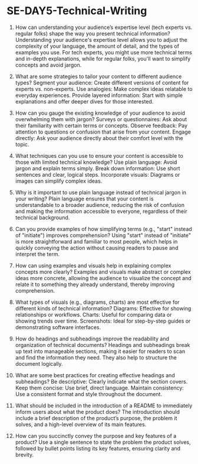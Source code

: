 # SE-DAY5-Technical-Writing
1. How can understanding your audience’s expertise level (tech experts vs. regular folks) shape the way you present technical information?
Understanding your audience's expertise level allows you to adjust the complexity of your language, the amount of detail, and the types of examples you use. For tech experts, you might use more technical terms and in-depth explanations, while for regular folks, you'll want to simplify concepts and avoid jargon.

2. What are some strategies to tailor your content to different audience types?
Segment your audience: Create different versions of content for experts vs. non-experts.
Use analogies: Make complex ideas relatable to everyday experiences.
Provide layered information: Start with simple explanations and offer deeper dives for those interested.
3. How can you gauge the existing knowledge of your audience to avoid overwhelming them with jargon?
Surveys or questionnaires: Ask about their familiarity with certain terms or concepts.
Observe feedback: Pay attention to questions or confusion that arise from your content.
Engage directly: Ask your audience directly about their comfort level with the topic.
4. What techniques can you use to ensure your content is accessible to those with limited technical knowledge?
Use plain language: Avoid jargon and explain terms simply.
Break down information: Use short sentences and clear, logical steps.
Incorporate visuals: Diagrams or images can simplify complex ideas.
5. Why is it important to use plain language instead of technical jargon in your writing?
Plain language ensures that your content is understandable to a broader audience, reducing the risk of confusion and making the information accessible to everyone, regardless of their technical background.

6. Can you provide examples of how simplifying terms (e.g., "start" instead of "initiate") improves comprehension?
Using "start" instead of "initiate" is more straightforward and familiar to most people, which helps in quickly conveying the action without causing readers to pause and interpret the term.

7. How can using examples and visuals help in explaining complex concepts more clearly?
Examples and visuals make abstract or complex ideas more concrete, allowing the audience to visualize the concept and relate it to something they already understand, thereby improving comprehension.

8. What types of visuals (e.g., diagrams, charts) are most effective for different kinds of technical information?
Diagrams: Effective for showing relationships or workflows.
Charts: Useful for comparing data or showing trends over time.
Screenshots: Ideal for step-by-step guides or demonstrating software interfaces.
9. How do headings and subheadings improve the readability and organization of technical documents?
Headings and subheadings break up text into manageable sections, making it easier for readers to scan and find the information they need. They also help to structure the document logically.

10. What are some best practices for creating effective headings and subheadings?
Be descriptive: Clearly indicate what the section covers.
Keep them concise: Use brief, direct language.
Maintain consistency: Use a consistent format and style throughout the document.
11. What should be included in the introduction of a README to immediately inform users about what the product does?
The introduction should include a brief description of the product’s purpose, the problem it solves, and a high-level overview of its main features.

12. How can you succinctly convey the purpose and key features of a product?
Use a single sentence to state the problem the product solves, followed by bullet points listing its key features, ensuring clarity and brevity.

